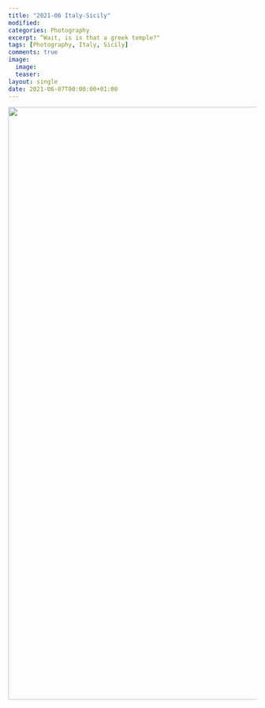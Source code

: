 ```yaml
---
title: "2021-06 Italy-Sicily"
modified:
categories: Photography
excerpt: “Wait, is is that a greek temple?"
tags: [Photography, Italy, Sicily]
comments: true
image:
  image: 
  teaser: 
layout: single
date: 2021-06-07T00:00:00+01:00
---
```



<center>
<a data-flickr-embed="true" href="https://www.flickr.com/photos/198169598@N04/albums/72177720308119900" title="2021-06 Sicily, Italy"><img src="https://live.staticflickr.com/65535/52881979599_c6be05281d_h.jpg" width="1600" height="1200" alt="2021-06 Sicily, Italy"/></a><script async src="//embedr.flickr.com/assets/client-code.js" charset="utf-8"></script>
</center>